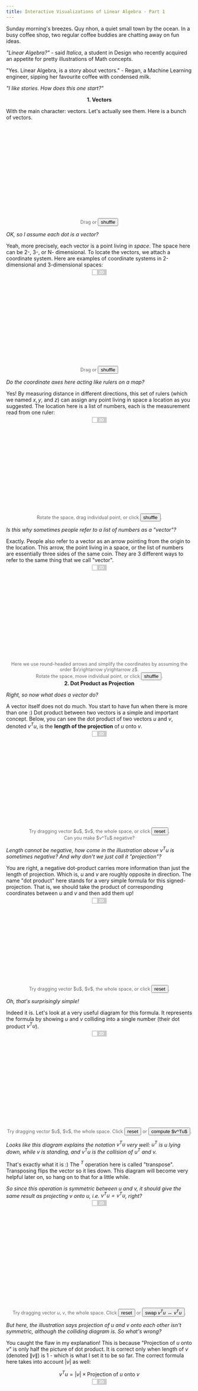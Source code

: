 ```yaml
---
title: Interactive Visualizations of Linear Algebra - Part 1
---
```



<script src="/assets/js/linear_algebra/lib.js"></script>

Sunday morning's breezes. Quy nhon, a quiet small town by the ocean. In a busy coffee shop, two regular coffee buddies are chatting away on fun ideas. 

*"Linear Algebra?"* - said *Italica*, a student in Design who recently acquired an appetite for pretty illustrations of Math concepts.

"Yes. Linear Algebra, is a story about vectors." - Regan, a Machine Learning engineer, sipping her favourite coffee with condensed milk.

*"I like stories. How does this one start?"*

<center><b>1. Vectors</b></center>


<style type="text/css">
.js {
  font-size: 12.5;
  color: #696969;
  text-align: center-justify;
}

.switch {
  position: relative;
  display: inline-block;
  width: 40px;
  height: 16px;
  top: -10px;
  left: 0px;
}

.switch.show {
  width: 52px;
  top: -8.5px;
}

.switch input { 
  opacity: 0;
  width: 0;
  height: 0;
  display: inline;
}

.slider {
  position: absolute;
  display: inline-block;
  cursor: pointer;
  top: 0;
  left: 0;
  right: 0;
  bottom: 0;
  background-color: #ccc;
  -webkit-transition: .4s;
  transition: .4s;
}

.slider:before {
  position: absolute;
  content: "";
  height: 12px;
  width: 12px;
  left: 2px;
  bottom: 2px;
  background-color: white;
  -webkit-transition: .4s;
  transition: .4s;
}

input:checked + .slider {
  background-color: #2196F3;
}

input:focus + .slider {
  box-shadow: 0 0 1px #2196F3;
}

input:checked + .slider:before {
  -webkit-transform: translateX(24px);
  -ms-transform: translateX(24px);
  transform: translateX(24px);
}

/* Rounded sliders */
.slider.round {
  border-radius: 34px;
}

.slider.round:before {
  border-radius: 50%;
}

.slider:after
{
 content:'2D';
 font-weight: bold;
 color: white;
 display: block;
 position: absolute;
 transform: translate(-50%,-50%);
 top: 50%;
 left: 65%;
 font-size: 10px;
 font-family: Verdana, sans-serif;
}

input:checked + .slider:after
{  
  content:'3D';
  left: 35%;
}

input:checked + .slider.show:before {
  -webkit-transform: translateX(36px);
  -ms-transform: translateX(36px);
  transform: translateX(36px);
}

.slider.show:after {
  content: 'Show';
  font-weight: bold;
  left: 63%;
  font-size: 12px;
  font-family: Georgia, sans-serif;
}

input:checked + .slider.show:after
{  
  content:'Hide';
}

</style>

With the main character: vectors. Let's actually see them. Here is a bunch of vectors.

<center class='js'>
<svg width="300" height="250" id="svg_point_cloud"></svg>
<br/> 
Drag or <button id='but_point_cloud'>shuffle</button>
</center>

<script src="/assets/js/linear_algebra/point_cloud.js">
</script>

<script>
d3.selectAll('#but_point_cloud')
  .on('click', point_cloud.init)
</script>


*OK, so I assume each dot is a vector?*

Yeah, more precisely, each vector is a point living in *space*. The space here can be 2-, 3-, or N- dimensional. To locate the vectors, we attach a coordinate system. Here are examples of coordinate systems in 2-dimensional and 3-dimensional spaces:

<center class='js'>
  <label class='switch'> <input type='checkbox' id='switch_point_coord_lines'> <div class='slider'></div></label>
  <br/>
<svg width="600" height="280" id="svg_point_coord_lines"></svg>
<br/> 
Drag or <button id='init_point_coord_lines'>shuffle</button>
</center>

<script src="/assets/js/linear_algebra/point_coord_lines2d.js">
</script>
<script src="/assets/js/linear_algebra/point_coord_lines.js">
</script>

<script>
function draw_on_svg(svg_id, fn_2d, fn_3d=null) {
  let is_3d = false,
      data_2d = null,
      data_3d = null;
  fn_2d.select_svg('#svg_' + svg_id);
  fn_2d.init(0);

  d3.selectAll('#init_' + svg_id)
    .on('click', function(){
      if (is_3d) {
        fn_3d.init(1000);
      } else {
        fn_2d.init(1000);
      }
    });

  d3.selectAll('#switch_' + svg_id)
    .on('click', function(){
      is_3d = this.checked;
      if (is_3d) {
        data_2d = fn_2d.hasOwnProperty('data') ? fn_2d.data() : null;
        fn_3d.select_svg('#svg_' + svg_id);
        fn_3d.init(1000, data_2d);
      } else {
        data_3d = fn_3d.hasOwnProperty('data') ? fn_3d.data() : null;
        fn_2d.select_svg('#svg_' + svg_id);
        fn_2d.init(1000, data_3d);
      }
    })
}

draw_on_svg('point_coord_lines',
            point_coord_lines2d,
            point_coord_lines)
</script>

*Do the coordinate axes here acting like rulers on a map?*

Yes! By measuring distance in different directions, this set of rulers (which we named $x, y,$ and $z$) can assign any point living in space a location as you suggested. The location here is a list of numbers, each is the measurement read from one ruler:

<center class='js'>
  <label class='switch'> <input type='checkbox' id='switch_point_location'> <div class='slider'></div></label>
  <br/>
<svg width="600" height="280" id="svg_point_location"></svg>
<br/>
Rotate the space, drag individual point, or click
<button id='init_point_location'>shuffle</button>.
</center>

<script src="/assets/js/linear_algebra/point_location.js"></script>
<script src="/assets/js/linear_algebra/point_location2d.js"></script>
<script>
draw_on_svg(
    'point_location',
    point_location2d, 
    point_location);
</script>

*Is this why sometimes people refer to a list of numbers as a "vector"?*

Exactly. People also refer to a vector as an arrow pointing from the origin to the location. This arrow, the point living in a space, or the list of numbers are essentially three sides of the same coin. They are 3 different ways to refer to the same thing that we call "vector".

<center class='js'>
  <label class='switch'> <input type='checkbox' id='switch_point_arrow_location'> <div class='slider'></div></label>
  <br/>
<svg width="600" height="280" id="svg_point_arrow_location"></svg>
<br/>
Here we use round-headed arrows and simplify the coordinates by assuming the order $x\rightarrow y\rightarrow z$.
<br/>
Rotate the space, move individual point, or click
<button id='init_point_arrow_location'>shuffle</button>.
</center>

<script src="/assets/js/linear_algebra/point_arrow_location2d.js"></script>
<script src="/assets/js/linear_algebra/point_arrow_location.js"></script>
<script>
draw_on_svg('point_arrow_location',
            point_arrow_location2d,
            point_arrow_location)
</script>

<center><b>2. Dot Product as Projection</b></center>

*Right, so now what does a vector do?*

A vector itself does not do much. You start to have fun when there is more than one :) Dot product between two vectors is a simple and important concept. Below, you can see the dot product of two vectors $u$ and $v$, denoted $v^Tu$, is the **length of the projection** of $u$ onto $v$.


<center class='js'>
  <label class='switch'> <input type='checkbox' id='switch_dot_product_project'> <div class='slider'></div></label>
  <br/>
<svg width="600" height="280" id="svg_dot_product_project"></svg>
<br/>
Try dragging vector $u$, $v$, the whole space, or click
<button id='init_dot_product_project'>reset</button>.
<br/>
Can you make $v^Tu$ negative?
</center>

<script src="/assets/js/linear_algebra/dot_product_project2d.js"></script>
<script src="/assets/js/linear_algebra/dot_product_project.js"></script>
<script>
draw_on_svg('dot_product_project',
            dot_product_project2d,
            dot_product_project)
</script>

*Length cannot be negative, how come in the illustration above $v^Tu$ is sometimes negative? And why don't we just call it "projection"?*

You are right, a negative dot-product carries more information than just the length of projection. Which is, $u$ and $v$ are roughly opposite in direction. The name "dot product" here stands for a very simple formula for this signed-projection. That is, we should take the product of corresponding coordinates between $u$ and $v$ and then add them up!

<center class='js'>
  <label class='switch'> <input type='checkbox' id='switch_dot_product_formula'> <div class='slider'></div></label>
  <br/>
<svg width="600" height="250" id="svg_dot_product_formula"></svg>
<br/>
Try dragging vector $u$, $v$, the whole space, or click
<button id='init_dot_product_formula'>reset</button>.
</center>

<script src="/assets/js/linear_algebra/dot_product_formula2d.js"></script>
<script src="/assets/js/linear_algebra/dot_product_formula.js"></script>
<script>
draw_on_svg('dot_product_formula',
            dot_product_formula2d,
            dot_product_formula)
</script>

*Oh, that's surprisingly simple!*

Indeed it is. Let's look at a very useful diagram for this formula. It represents the formula by showing $u$ and $v$ colliding into a single number (their dot product $v^Tu$).

<center class='js'>
  <label class='switch'> <input type='checkbox' id='switch_dot_product_collide'> <div class='slider'></div></label>
  <br/>
<svg width="600" height="280" id="svg_dot_product_collide"></svg>
<br/>
Try dragging vector $u$, $v$, the whole space. Click
<button id='init_dot_product_collide'>reset</button> or <button id='but_dot_product_collide_compute'>compute $v^Tu$</button>.
</center>

<script src="/assets/js/linear_algebra/dot_product_collide2d.js"></script>
<script src="/assets/js/linear_algebra/dot_product_collide.js"></script>
<script>

d3.selectAll('#but_dot_product_collide_compute')
  .on('click', function(){
      let is_3d = d3.selectAll('#switch_dot_product_collide').node().checked;
      if (is_3d) {
        dot_product_collide.compute();
      } else {
        dot_product_collide2d.compute(); 
      }
  });

draw_on_svg('dot_product_collide',
            dot_product_collide2d,
            dot_product_collide);

</script>


*Looks like this diagram explains the notation $v^Tu$ very well: $u^T$ is $u$ lying down, while $v$ is standing, and $v^Tu$ is the collision of $u^T$ and $v$.*

That's exactly what it is :) The $^T$ operation here is called "transpose". Transposing flips the vector so it lies down. This diagram will become very helpful later on, so hang on to that for a little while.

*So since this operation is symmetric between $u$ and $v$, it should give the same result as projecting v onto u, i.e. $v^Tu = v^Tu$, right?*

<center class='js'>
  <label class='switch'> <input type='checkbox' id='switch_dot_product_symmetric'> <div class='slider'></div></label>
  <br/>
<svg width="600" height="300" id="svg_dot_product_symmetric"></svg>
<br/>

Try dragging vector $u$, $v$, the whole space. Click
<button id='init_dot_product_symmetric'>reset</button> or <button id='but_dot_product_symmetric_swap'>swap $v^Tu \leftrightarrow v^Tu$</button>.
</center>

<script src="/assets/js/linear_algebra/dot_product_symmetric2d.js"></script>
<script src="/assets/js/linear_algebra/dot_product_symmetric.js"></script>
<script>

d3.selectAll('#but_dot_product_symmetric_swap')
  .on('click', function(){
      let is_3d = d3.selectAll('#switch_dot_product_symmetric').node().checked;
      if (is_3d) {
        dot_product_symmetric.swap();
        dot_product_symmetric2d.set_position(
            dot_product_symmetric.get_position());
      } else {
        dot_product_symmetric2d.swap(); 
        dot_product_symmetric.set_position(
            dot_product_symmetric2d.get_position());
      }
  });

draw_on_svg('dot_product_symmetric',
            dot_product_symmetric2d,
            dot_product_symmetric);

</script>

*But here, the illustration says projection of $u$ and $v$ onto each other isn't symmetric, although the colliding diagram is. So what's wrong?*

You caught the flaw in my explanation! This is because "Projection of $u$ onto $v$" is only half the picture of dot product. It is correct only when length of $v$ (denoted $\|v\|$) is 1 - which is what I set it to be so far. The correct formula 
here takes into account $|v|$ as well:

$$v^Tu = \left|v\right| \times \textrm{Projection of}\ u\ \textrm{onto}\ v$$

<center class='js'>
  <label class='switch'> <input type='checkbox' id='switch_dot_product_correct'> <div class='slider'></div></label>
  <br/>
<svg width="600" height="280" id="svg_dot_product_correct"></svg>
<br/> 
Try stretching/rotating $v$, move $u$, or click
<button id='init_dot_product_correct'>reset</button>.
<br/>
Notice when $|v|=1$, $v^Tu$ coincides with the projection (shaded blue).
</center>

<script src="/assets/js/linear_algebra/dot_product_correct2d.js"></script>
<script src="/assets/js/linear_algebra/dot_product_correct.js"></script>
<script>
draw_on_svg('dot_product_correct',
            dot_product_correct2d,
            dot_product_correct);
</script>

So dot product not only projects $u$ onto $v$'s direction, it also scales the result by $\|v\|$. Now with this new interpretation, $v^Tu = u^Tv$ indeed!

<!-- = \textrm{Projection of}\ u\ \textrm{onto}\ v \times \textrm{length of}\ v = \textrm{Projection of}\ v\ \textrm{onto}\ u \times \textrm{length of}\ u$$ -->

<!-- *So, if $v$ is hold fixed and $u$ is moving around, then you are suggesting that dot product can be think of as a measurement of the projection of $u$ onto $v$ right?*

That's the right way to think about it :) The dot product here is simply the projection times a fixed constant (length of $v$). So to compare the projection of $u_1$ and $u_2$ onto $v$, we can just compare $u_1^Tv$ and $u_2^Tv$. -->

<center><b>3. Changing in persepective</b></center>

*Okay, that makes sense. But why do we care about projections of vectors onto each other anyway?*

That's a good question. One of the understanding here is that projecting $u$ onto $v$ is essentially applying a **change in perspective**.

In the current space and coordinate system, $u$ is a vector of certain location. The question is, what does $u$ look like in *another space and/or coordinate system?* In particular, how does $u$ look like from $v$'s perspective? One answer is that in $v$'s view, $u'=v^Tu$ is what $u$ looks like:


<center class='js'>
  <label class='switch'> <input type='checkbox' id='switch_v_perspective'> <div class='slider'></div></label>
  <br/>
<svg width="630" height="280" id="svg_v_perspective"></svg>
<br/> 
Try stretching/rotating $v$, move $u$, or click
<button id='init_v_perspective'>reset</button>.
<br/>
When does $u'$ stay the same?
</center>

<script src="/assets/js/linear_algebra/v_perspective2d.js"></script>
<script src="/assets/js/linear_algebra/v_perspective.js"></script>
<script>
draw_on_svg('v_perspective',
            v_perspective2d,
            v_perspective);
</script>

*So $u$ in $v$'s view is just one number and not a vector?*

Yes it is just one number. However, a single number is still a vector: it is in fact a 1-dimensional vector! And so, dot product achieves 1-dimensional change of perspective: $u$ living in an arbitrary number of dimension is reduced into a 1-dimensional vector in $v$'s coordinate system.

*Okay, from the above visualization, I can see why projecting to change view makes sense: the projection is larger when $u$ is more aligned to $v$, and shrinks to $0$ when the two are not aligned at all (perpendicular).*

Bingo. **Changing in perspective** is the recurring theme in Linear Algebra. Much of Linear Algebra is concerned with studying how a certain object of interest (represented by a point) looks like under different perspectives (different spaces and coordinate systems).

*So what are the uses of changing perspective?*

There are many. Linear Algebra is truly ubiquitous! As a student in Machine Learning, I can vouch for its application in this field. For example, we want to find what changes of perspective that turn my cat, currently represented as pixels in a photo, into the text $\texttt{"my cat"}$.


<center class='js'>
<svg width="630" height="140" id="svg_cat_text_perspective"></svg>
<br/> 
An example of Image Captioning.
</center>

<script src="/assets/js/linear_algebra/cat_text_perspective.js"></script>

*So this is how Facebook AI put captions on the photos uploaded to the site?*

Yep. Take Google Translate as another example. Linear Algebra is used to represent the changes of perspective that turn one sentence in one language to another.

<center class='js'>
<svg width="630" height="150" id="svg_translation_perspective"></svg>
<br/> 
An example of Translation.
</center>

<script src="/assets/js/linear_algebra/translation_perspective.js"></script>

*Okay, let me try to connect the dots here. So we should first somehow represent the photo as a vector $u$, then we try to find $v$ such that $u$ in $v$'s view, $u'=v^T u$, is the number that represents the caption text?*

<center class='js'>
  <label class='switch'> <input type='checkbox' id='switch_cat_text'> <div class='slider'></div></label>
  <br/>
<svg width="630" height="280" id="svg_cat_text"></svg>
<br/> 
Try rotating $v$, the whole space, or click 
<button id='init_cat_text'>reset</button>.
<br/>
Can you find $v$ such that our image captioning AI says "your dog"?
</center>

<script src="/assets/js/linear_algebra/cat_text2d.js"></script>
<script src="/assets/js/linear_algebra/cat_text.js"></script>

<script>
draw_on_svg('cat_text',
            cat_text2d,
            cat_text);
</script>

That is the spirit! Although realistically, a single number isn't the best way to represent texts, but we'll come to that soon. The devil is really in the detail: How do we represent photo/text as vectors? How do we figure out the appropriate $v$? And so on :)

<!-- Consider writing this tutorial. All the visualizations of 3D spaces done here will be displayed on a screen, a 2D surface. This requires a perspective change between the two spaces. The code that I wrote for the visualizations must therefore handle this change using Linear Algebra. More broadly, computer games in 3D or softwares that involve 3D manipulation rely heavily on this specific change to display stuff on 2D screens. -->

<!-- *Changing in perspective might not be all the reasons for Linear Algebra though. I found [this answer](https://math.stackexchange.com/a/256695) on Math Stack Exchange that says people approximate complex questions with Linear Algebra to get approximate answers.* -->

Further, reach for Chapter 10 of [Introduction to Linear Algebra](https://math.mit.edu/~gs/linearalgebra/) from Prof. Gilbert Strang. You'll find there a diverse list of Linear Algebra applications, from Graph Theory to Cryptography, Economics, and the Google's PageRank algorithm that runs at the heart of the search engine itself. 

*That's surprising, such simple ideas are central to so many powerful tech!*

<center><b>4. The coordinate system</b></center>

I know right? :) For now, let's get back on track to our main discussion. Reducing $u$, living in a multi-dimensional space, to a single number $v^Tu$ is useful, but we want more. What people do is instead projecting $u$ on many different $v$'s and obtain many different views at once.


<center class='js'>
  <label class='switch'> <input type='checkbox' id='switch_many_perspective'> <div class='slider'></div></label>
  <br/>
<svg width="630" height="280" id="svg_many_perspective"></svg>
<br/> 
Here we hide the coordinate axes to simplify the figure.
<br/>
Try dragging $u$, $v_1$, $v_2$, the whole space, or click 
<button id='init_many_perspective'>reset</button>.
</center>

<script src="/assets/js/linear_algebra/many_perspective2d.js"></script>
<script src="/assets/js/linear_algebra/many_perspective.js"></script>
<script>
draw_on_svg('many_perspective',
            many_perspective2d,
            many_perspective);
</script>

*So we are just essentially getting many numbers at once right?*

Right, but there's more to it than that. Let's say we project $u$ onto three vectors $ \\{ v_1, v_2, v_3 \\} $, and thereby obtaining a list of numbers $[v^Tu_1, v^Tu_2, v^Tu_3]$. This list of numbers is itself a vector $u'$ as well:

<center class='js'>
  <label class='switch'> <input type='checkbox' id='switch_multi_dim_change'> <div class='slider'></div></label>
  <br/>
<svg width="630" height="280" id="svg_multi_dim_change"></svg>
<br/> 
<label class='switch show'> <input type='checkbox' id='show_hide_proj'> <div class='slider show'></div></label> projection details.
<br/>
Here we sync the two coordinate systems for easy comparison between $u$ and $u'$.
<br/>
Try dragging $u$, {$v_1$, $v_2$, $v_3$}, the whole space, or click 
<button id='init_multi_dim_change'>reset</button>.
</center>

<script src="/assets/js/linear_algebra/multi_dim_change2d.js"></script>
<script src="/assets/js/linear_algebra/multi_dim_change.js"></script>
<script>
draw_on_svg('multi_dim_change',
            multi_dim_change2d,
            multi_dim_change);


d3.selectAll('#show_hide_proj')
  .on('click', function(){
      let show_proj = !this.checked;
      let is_3d = d3.selectAll('#switch_multi_dim_change').node().checked;
      multi_dim_change2d.set_show_proj(show_proj);
      multi_dim_change.set_show_proj(show_proj);
      if (is_3d) {
        multi_dim_change.replot();
      } else {
        multi_dim_change2d.replot();
      }
  });
</script>

<!-- *OK, this list of numbers is three different views of $u$ from three different $v$ vectors. But if $v_1 = v_2$, we are obtaining the same view twice. If $v_1$ and $v_2$ are almost aligned, the two views are also almost the same.*

*So I guess my question is, if we are taking more than one view, shouldn't we select $ \\{ v_1, v_2, v_3 \\} $ such that these views don't correlate with each other as much as possible?*

Absolutely. Setting aside what we really mean by "correlation", this set of vectors needs to be pair-wise perpendicular for the views to not correlate. For example, -->

*Interesting. This is like using the 3 number lines that represents the world view of $v_1, v_2,$ and $v_3$ as the three coordinate axes of the new space.*


Exactly! So now, using $v_1, v_2, v_3$ and the dot product, we achieved the multi-dimensional change in perspective from one vector $u$, to another $u'$ in another space and coordinate.

Let's take a fun example. Let $v_1 = [1, 0, 0]$, $v_2 = [0, 1, 0]$, and $v_3 = [0, 0, 1]$. In this case, projecting $u$ on $ \\{ v_1, v_2, v_3 \\} $ will, surprise surprise, give you back $u$ itself.

<center class='js'>
  <label class='switch'> <input type='checkbox' id='switch_default_basis'> <div class='slider'></div></label>
  <br/>
<svg width="630" height="280" id="svg_default_basis"></svg>
<br/> 
<label class='switch show'> <input type='checkbox' id='show_hide_proj_basis'> <div class='slider show'></div></label> projection details.
<br/>
Try dragging $u$, the whole space, or click 
<button id='init_default_basis'>reset</button>.
</center>

<script src="/assets/js/linear_algebra/default_basis2d.js"></script>
<script src="/assets/js/linear_algebra/default_basis.js"></script>
<script>
draw_on_svg('default_basis',
            default_basis2d,
            default_basis);

d3.selectAll('#show_hide_proj_basis')
  .on('click', function(){
      let show_proj = !this.checked;
      let is_3d = d3.selectAll('#switch_default_basis').node().checked;
      default_basis2d.set_show_proj(show_proj);
      default_basis.set_show_proj(show_proj);
      if (is_3d) {
        default_basis.replot();
      } else {
        default_basis2d.replot();
      }
  });
</script>

*It looks like $v_1, v_2, v_3$ as defined above is acting as the coordinate system: they are measuring $u$ in three perpendicular directions that coincide with the three coordinate axes.*

Nice observation! In fact with this observation, there is no longer need for coordinate systems. Instead, think of space as being "measured" by this set of vectors through dot products.

<center class='js'>
  <label class='switch'> <input type='checkbox' id='switch_basis_measure'> <div class='slider'></div></label>
  <br/>
<svg width="630" height="280" id="svg_basis_measure"></svg>
<br/> 
<label class='switch show'> <input type='checkbox' id='show_hide_proj_measure'> <div class='slider show'></div></label> projection details.
<br/>
Try dragging $u$, $v_1$, $v_2$, $v_3$, the whole space, or click 
<button id='init_basis_measure'>reset</button>.
</center>

<script src="/assets/js/linear_algebra/basis_measure2d.js"></script>
<script src="/assets/js/linear_algebra/basis_measure.js"></script>
<script>
draw_on_svg('basis_measure',
            basis_measure2d,
            basis_measure);
d3.selectAll('#show_hide_proj_measure')
  .on('click', function(){
      let show_proj = !this.checked;
      let is_3d = d3.selectAll('#switch_basis_measure').node().checked;
      basis_measure2d.set_show_proj(show_proj);
      basis_measure.set_show_proj(show_proj);
      if (is_3d) {
        basis_measure.replot();
      } else {
        basis_measure2d.replot();
      }
  });
</script>

And so, there is no intrinsic coordinate to any vector, only its location relative to others. This simplified the whole picture because now there is coordinate system no more!

*In other words: this set of $v$ vectors and dot product are what give any vector living in space a coordinate?*

Yes, be aware that there can be many such sets besides $\\{[1, 0, 0], [0, 1, 0], [0, 0, 1]\\}$. For example, rotating this set by any angle and we will obtain another valid set acting as coordinate system:

<center class='js'>
  <label class='switch'> <input type='checkbox' id='switch_basis_rotate'> <div class='slider'></div></label>
  <br/>
<svg width="630" height="280" id="svg_basis_rotate"></svg>
<br/>
Try dragging $u$, {$v_1$, $v_2$, $v_3$}, the whole space, or click <button id='init_basis_rotate'>reset</button>. 
<br/>
How does $u'$ move when {$v_1$, $v_2$, $v_3$} rotates?<br/>
Here we added a sphere outline to help with tracing the movement of $u'$.
</center>

<script src="/assets/js/linear_algebra/basis_rotate2d.js"></script>
<script src="/assets/js/linear_algebra/basis_rotate.js"></script>
<script>
draw_on_svg('basis_rotate',
            basis_rotate2d,
            basis_rotate);
</script>

*It looks like $u'$ is moving around in the same sphere that also contains $u$?*

That is right. We call such transformations with a very familiar and intuitive name: Rotation. 

It can be shown that for rotation to happen, each vector in $ \\{ v_1, v_2, v_3 \\} $ has to have a length of $1$ and any pair of them must be perpendicular - which is what the illustration is set up to be. People call such sets "orthonormal": "ortho" stands for orthogonal and "normal" stands for length of $1$.

<center><b>5. Matrix multiplication</b></center>

*Okay, but what if the set $ \\{ v_1, v_2, v_3 \\} $ is not orthonormal?*

You have just asked *The Question* of Linear Algebra. Earlier we see that if $ \\{ v_1, v_2, v_3 \\} $ is orthonormal, the result $u'$ looks like $u$, except rotated by an angle. Let's extend this a bit by considering a simple case where the set $ \\{ v_1, v_2, v_3 \\} $ is only "ortho" but not "normal": 


<center class='js'>
  <label class='switch'> <input type='checkbox' id='switch_rotate_stretch'> <div class='slider'></div></label>
  <br/>
<svg width="630" height="280" id="svg_rotate_stretch"></svg>
<br/>
Try to move $u$, stretch/rotate {$v_1$, $v_2$, $v_3$}, the whole space, or click <button id='init_rotate_stretch'>reset</button>. 
<br/>
Notice now the sphere that contains $u'$ got stretched to an ellipsoid.
<br/>
Double-clicking any of the 3 axes in $u'$ space to hide them before trying to rotate/stretch $v$s.
</center>

<script src="/assets/js/linear_algebra/rotate_stretch2d.js"></script>
<script src="/assets/js/linear_algebra/rotate_stretch.js"></script>
<script>
draw_on_svg('rotate_stretch',
            rotate_stretch2d,
            rotate_stretch);
</script>

This time, we can see that the transformation from $u$ to $u'$ is equivalent to two steps: **(1) rotating**, just like previously done, ignoring the lengths of $v$'s,
and then **(2) stretching** on each axis individually, according to the length of $ v_1, v_2, v_3 $.


*That makes sense. Are you suggesting rotating and stretching are the two building blocks of all transformation done by dot-products?*

That's a very quick jump ahead, but totally accurate :) In fact, rotation and stretching are not only two, but **the only two** building blocks. We'll soon see how this is the case, but first let's take it slow and enjoy ourselves some nice visualizations. This time, the set $ \\{ v_1, v_2, v_3 \\} $  is allowed to be neither "ortho" nor "normal" as you suggested:

<center class='js'>
  <label class='switch'> <input type='checkbox' id='switch_general_transform'> <div class='slider'></div></label>
  <br/>
<svg width="630" height="280" id="svg_general_transform"></svg>
<br/>
Try dragging $u$, {$v_1$, $v_2$, $v_3$}, the whole space, or click <button id='init_general_transform'>reset</button>. 
<br/>
Notice now the sphere that contains $u'$ got stretched to an ellipsoid.
</center>

<script src="/assets/js/linear_algebra/general_transform2d.js"></script>
<script src="/assets/js/linear_algebra/general_transform.js"></script>
<script>
draw_on_svg('general_transform',
            general_transform2d,
            general_transform);
</script>


Notation wise, if we stack $ \\{ v_1, v_2, v_3 \\} $ horizontally into a rectangle of numbers that we called the matrix $A$, we have just invented the matrix-vector multiplication using the "colliding" diagram:


Compactly written, $Vu = u'$.

And so, the meaning of matrix-vector multiplication is really just projecting a vector onto the matrix rows. Let's go ahead and simultaneously project a bunch of vectors $ \\{ u_1, u_2, u_3, u_4 \\} $ onto the same set $ \\{ v_1, v_2, v_3 \\} $:

And there it is, we reinvent the matrix-matrix multiplication!

$$VU = U'$$

*Ah, that's very neat. So multiplying matrices is essentially looking at a bunch of vectors from a new perspective?*

Exactly. With matrix multiplication, we now have the power to look at vectors from many different perspectives. So far we have been transforming vectors in 3 dimensional space into another 3 dimensional space. But that does not have to always be the case. Let's try something else:

<center class='js'>
<svg width="630" height="280" id="svg_transform_3d2d"></svg>
<br/>
Try dragging $u_1$, $u_2$, $u_3$, $v_1$, $v_2$, the whole space, or click 
<button id='init_transform_3d2d'>reset</button>.
</center>

<script src="/assets/js/linear_algebra/transform_3d2d.js"></script>
<script>
draw_on_svg('transform_3d2d',
            transform_3d2d);
</script>


Here we have just turned 3-dimensional vectors into 2-dimensional vectors. This is done by using only $v_1$ and $v_2$ to project $u$ onto.

*In a reversed manner, if we use 3 vectors $v$ in 2-D spaces, we will be able to achieve 2D to 3D transformation right?*

Yep!

<center class='js'>
<svg width="630" height="280" id="svg_transform_2d3d"></svg>
<br/>
Try dragging $u_1$, $u_2$, $u_3$, $v_1$, $v_2$, $v_3$ the whole space, or click 
<button id='init_transform_2d3d'>reset</button>.
</center>

<script src="/assets/js/linear_algebra/transform_2d3d.js"></script>
<script>
draw_on_svg('transform_2d3d',
            transform_2d3d);
</script>

Although, the resulting vectors will still be restricted on a 2-D surface embedded in 3-D space. We'll explore the tools to show that this is always the case, and to precisely identify this surface given $V$ very soon!

*Is there an underlying characteristic that makes all these transformations done by dot-product, different to other types of transformations?*

We can start studying the question by first looking at the one-dimensional case. In this case, matrix-vector multiplication is simply multiplying two numbers $\alpha x = y$. Let's look at how different line segments change in terms of their lengths.

<center class='js'>
  <br/>
<svg width="630" height="180" id="svg_scaled1d"></svg>
<br/>
Try dragging $\alpha$, or points on the $x$ ruler, or click 
<button id='init_scaled1d'>reset</button>.
</center>

<script src="/assets/js/linear_algebra/scaled1d.js"></script>
<script>
draw_on_svg('scaled1d',
            scaled1d);
</script>


*Their lengths got scaled up/down by the same factor $\alpha$, regardless of position and size.*

That's right. Equivalently speaking, any two segments equal in length **before** a transformation will still be equal in length **after** the transformation. 

<center class='js'>
  <br/>
<svg width="630" height="180" id="svg_scale_equivariance"></svg>
<br/>
Try dragging $\alpha$, or points on the $x$ ruler, or click 
<button id='init_scale_equivariance'>reset</button>.
<br/>
Notice the blue and green segments are always equal on $x$ and $y$ number lines.
</center>

<script src="/assets/js/linear_algebra/scale_equivariance.js"></script>
<script>
draw_on_svg('scale_equivariance',
            scale_equivariance);
</script>

This property translates to higher dimensions as well. If two chunks of space are equal before a matrix-vector multiplication, they are also equal after said multiplication:


<center class='js'>
  <label class='switch'> <input type='checkbox' id='switch_multidim_equivolume'> <div class='slider'></div></label>
  <br/>
<svg width="630" height="280" id="svg_multidim_equivolume"></svg>
<br/>
Try dragging the boxes, $v_1$, $v_2$, $v_3$, the whole space, or click 
<button id='init_multidim_equivolume'>reset</button>.
<br/> 
Notice the two boxes are equal in area/volume both before and after transformation.
<br/> 
When does the resulting boxes got squashed to zero in area/volume?
</center>

<script src="/assets/js/linear_algebra/multidim_equivolume2d.js"></script>
<script src="/assets/js/linear_algebra/multidim_equivolume.js"></script>
<script>
draw_on_svg('multidim_equivolume',
            multidim_equivolume2d,
            multidim_equivolume);
</script>

*Nice, but why do we need this second description?*

Note that this description is not only equivalent, but also more general. It is applicable for transformations between different number of dimensions as well:

<center class='js'>
<svg width="630" height="280" id="svg_equivolume_3d2d"></svg>
<br/>
Try dragging the boxes, $v_1$, $v_2$, the whole space, or click 
<button id='init_equivolume_3d2d'>reset</button>.
</center>

<script src="/assets/js/linear_algebra/equivolume_3d2d.js"></script>
<script>
draw_on_svg('equivolume_3d2d',
            equivolume_3d2d);
</script>


In these cases, however, it is meaningless to compare the volume of the original box and the area of the resulting polygon.

*Still, for transformations between spaces of the same dimension - when this comparison is meaningful, a question arises: How much bigger or smaller does the space get?*

That's the right question! Volume contraction or expansion is one of the main concern to Linear Algebra. How much contraction/expansion tells us many things: whether the transformation flips the space around, or whether it is undo-able, etc. 

In the 1-dimensional case $\alpha x = y$, the answer is simply $\alpha$. If $\alpha < 0$, the space is flipped, if $\alpha = 0$, the transformation is impossible to be undone, i.e. it is impossible to find $x$ given $y = \alpha x = 0$. 

*In N-dimensional space, however, how do we get such "$\alpha$" factor from an N-by-N matrix?*

We can do so by first setting the original box to have a volume of $1$, then compute the volume of the resulting box after transformation. In other words, given $V$, find $\alpha$:

<center class='js'>
  <label class='switch'> <input type='checkbox' id='switch_find_det'> <div class='slider'></div></label>
  <br/>
<svg width="630" height="280" id="svg_find_det"></svg>
<br/>
Try dragging the boxes, $v_1$, $v_2$, $v_3$, the whole space, or click 
<button id='init_find_det'>reset</button>.
<br/> The question here is, how do we find $\alpha$ given the matrix $V$?
</center>

<script src="/assets/js/linear_algebra/find_det2d.js"></script>
<script src="/assets/js/linear_algebra/find_det.js"></script>
<script>
draw_on_svg('find_det',
            find_det2d,
            find_det);
</script>

*Then when $\alpha < 0$, the space is flipped, when $\alpha = 0$, the transformation is not invertible?*

Exactly. We have not discussed, however, exactly how to do the second step. The keyword for our answer here is *Determinant of $V$*. But first let's take a break here? We'll come back with many more interesting findings.